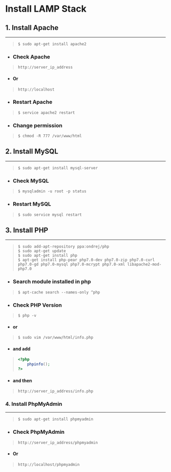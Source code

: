 # Install LAMP Stack

## 1. Install Apache
----
> ```install
> $ sudo apt-get install apache2
> ```

* ### Check Apache

> ```check
> http://server_ip_address
> ```

* #### Or

> ```check
> http://localhost
> ```

* ### Restart Apache

> ```restart
> $ service apache2 restart
> ```

* ### Change permission

> ```change
> $ chmod -R 777 /var/www/html
> ```

## 2. Install MySQL
----
> ```install
> $ sudo apt-get install mysql-server
> ```

* ### Check MySQL

> ```check
> $ mysqladmin -u root -p status
> ```

* ### Restart MySQL

> ```restart
> $ sudo service mysql restart
> ```

## 3. Install PHP
----
> ```install
> $ sudo add-apt-repository ppa:ondrej/php
> $ sudo apt-get update
> $ sudo apt-get install php
> $ apt-get install php-pear php7.0-dev php7.0-zip php7.0-curl php7.0-gd php7.0-mysql php7.0-mcrypt php7.0-xml libapache2-mod-php7.0
> ```

* ### Search module installed in php

> ```search
> $ apt-cache search --names-only ^php
> ```

* ### Check PHP Version

> ```check
> $ php -v
> ```

* #### or

> ```
> $ sudo vim /var/www/html/info.php
> ```

* #### and add

> ```php
> <?php
>     phpinfo();
> ?>
> ```

* #### and then

> ```check
> http://server_ip_address/info.php
> ```

### 4. Install PhpMyAdmin
----
> ```install
> $ sudo apt-get install phpmyadmin
>```

* ### Check PhpMyAdmin

> ```check
> http://server_ip_address/phpmyadmin
> ```

* #### Or

> ```check
> http://localhost/phpmyadmin
> ```
